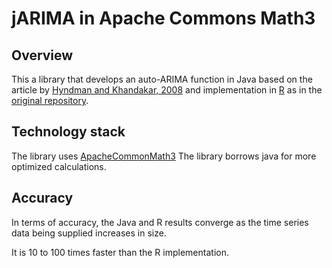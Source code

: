 # jARIMA in Apache Commons Math3

## Overview

This a library that develops an auto-ARIMA function in Java based on the article
by [Hyndman and Khandakar, 2008](https://www.jstatsoft.org/article/view/v027i03/v27i03.pdf) and implementation
in [R](https://www.rdocumentation.org/packages/forecast/versions/8.4/topics/auto.arima) as in
the [original repository](https://github.com/O1sims/jARIMA).

## Technology stack

The library uses [ApacheCommonMath3](https://mvnrepository.com/artifact/org.apache.commons/commons-math3) The library
borrows java for more optimized calculations.

## Accuracy

In terms of accuracy, the Java and R results converge as the time series data being supplied increases in size.

It is 10 to 100 times faster than the R implementation.

